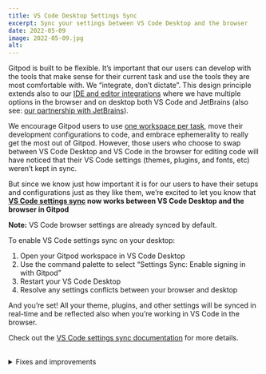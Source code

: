 ```yaml
---
title: VS Code Desktop Settings Sync
excerpt: Sync your settings between VS Code Desktop and the browser
date: 2022-05-09
image: 2022-05-09.jpg
alt:
---
```


<script>
  import Contributors from "$lib/components/changelog/contributors.svelte";
</script>

Gitpod is built to be flexible. It’s important that our users can develop with the tools that make sense for their current task and use the tools they are most comfortable with. We “integrate, don’t dictate”. This design principle extends also to our [IDE and editor integrations](https://www.gitpod.io/docs/references/ides-and-editors) where we have multiple options in the browser and on desktop both VS Code and JetBrains (also see: [our partnership with JetBrains](https://www.gitpod.io/blog/gitpod-jetbrains)).

We encourage Gitpod users to use [one workspace per task](https://www.gitpod.io/docs/introduction/learn-gitpod/one-workspace-per-task#ephemeral-vs-long-lived), move their development configurations to code, and embrace ephemerality to really get the most out of Gitpod. However, those users who choose to swap between VS Code Desktop and VS Code in the browser for editing code will have noticed that their VS Code settings (themes, plugins, and fonts, etc) weren’t kept in sync.

But since we know just how important it is for our users to have their setups and configurations just as they like them, we’re excited to let you know that **[VS Code settings sync](https://www.gitpod.io/docs/references/ides-and-editors/settings-sync) now works between VS Code Desktop and the browser in Gitpod**

**Note:** VS Code browser settings are already synced by default.

To enable VS Code settings sync on your desktop:

1. Open your Gitpod workspace in VS Code Desktop
2. Use the command palette to select “Settings Sync: Enable signing in with Gitpod”
3. Restart your VS Code Desktop
4. Resolve any settings conflicts between your browser and desktop

And you’re set! All your theme, plugins, and other settings will be synced in real-time and be reflected also when you’re working in VS Code in the browser.

Check out the [VS Code settings sync documentation](https://www.gitpod.io/docs/references/ides-and-editors/settings-sync) for more details.

<p><Contributors usernames="akosyakov,filiptronicek,jeanp413" /></p>

<br>
<details>
<summary class="text-2xl text-important">Fixes and improvements</summary>

-   [#8248](https://github.com/gitpod-io/gitpod/pull/8248) - Add user environment variable name length and value length validation in settings UI modal. <Contributors usernames="JanKoehnlein,geropl,gtsiolis,jankeromnes,meysholdt,randomir" />
-   [#9831](https://github.com/gitpod-io/gitpod/pull/9831) - Add `staticMessagebusPassword` config flag to use a fixed message bus password in the installer <Contributors usernames="andrew-farries,corneliusludmann,geropl" />
-   [#9823](https://github.com/gitpod-io/gitpod/pull/9823) - Change icon spacing in license page <Contributors usernames="andrew-farries,gtsiolis,nandajavarma" />
-   [#9803](https://github.com/gitpod-io/gitpod/pull/9803) - [ws-manager] fix sometimes workspaces fail with backup not found error <Contributors usernames="princerachit,sagor999" />
-   [#9654](https://github.com/gitpod-io/gitpod/pull/9654) - fix account deletion failing on bad DB state <Contributors usernames="easyCZ,geropl" />
-   [#9795](https://github.com/gitpod-io/gitpod/pull/9795) - Make sure the server mounts the github app secret when an app is specified in the installer <Contributors usernames="andrew-farries,geropl" />
-   [#9793](https://github.com/gitpod-io/gitpod/pull/9793) - Add `disableDbMigration` config flag to the installer to disable db migrations <Contributors usernames="andrew-farries,corneliusludmann,geropl" />
-   [#9788](https://github.com/gitpod-io/gitpod/pull/9788) - Allow setting `ide-proxy` and `openvsx-proxy` service annotations via the installer. <Contributors usernames="akosyakov,andrew-farries,corneliusludmann" />
-   [#9773](https://github.com/gitpod-io/gitpod/pull/9773) - Allow setting `proxy` service annotations via the installer. <Contributors usernames="MrSimonEmms,andrew-farries,corneliusludmann,easyCZ,geropl" />
-   [#9756](https://github.com/gitpod-io/gitpod/pull/9756) - Make `runDbDeleter` for the server configurable via the installer <Contributors usernames="andrew-farries,corneliusludmann,easyCZ,geropl" />
-   [#9764](https://github.com/gitpod-io/gitpod/pull/9764) - Allow `proxy` service to configure a static IP via the installer <Contributors usernames="andrew-farries,corneliusludmann,easyCZ,geropl" />
-   [#9786](https://github.com/gitpod-io/gitpod/pull/9786) - Use a special domain name for SSH Gateway <Contributors usernames="akosyakov,geropl,iQQBot" />
-   [#9727](https://github.com/gitpod-io/gitpod/pull/9727) - Fix readiness probe issue in registry-facace when configured registry address contains a port <Contributors usernames="aledbf,corneliusludmann,csweichel" />
-   [#9738](https://github.com/gitpod-io/gitpod/pull/9738) - Use link component class for the editor selection modal <Contributors usernames="andreafalzetti,gtsiolis,laushinka" />
-   [#9760](https://github.com/gitpod-io/gitpod/pull/9760) - Allow `ws-manager-bridge` service to skip registering itself as a workspace, via the installer. <Contributors usernames="MrSimonEmms,andrew-farries,geropl" />
-   [#9343](https://github.com/gitpod-io/gitpod/pull/9343) - [dashboard] add license tab to the admin dashboard <Contributors usernames="corneliusludmann,gtsiolis,jldec,lucasvaltl,nandajavarma" />
-   [#9589](https://github.com/gitpod-io/gitpod/pull/9589) - Refactor backups <Contributors usernames="Pothulapati,aledbf,csweichel,jenting,mustard-mh" />
-   [#9699](https://github.com/gitpod-io/gitpod/pull/9699) - [docker-up] Update docker compose to 2.5.0 <Contributors usernames="aledbf,sagor999" />
-   [#9708](https://github.com/gitpod-io/gitpod/pull/9708) - [image-builder-bob] Update buildkit to v0.10.2 <Contributors usernames="aledbf,sagor999" />
-   [#9635](https://github.com/gitpod-io/gitpod/pull/9635) - [registry-facade] Adjust IPFS client Add options <Contributors usernames="MrSimonEmms,aledbf,sagor999" />
-   [#9732](https://github.com/gitpod-io/gitpod/pull/9732) - [content-service] Fix backup restoration <Contributors usernames="MrSimonEmms,akosyakov,aledbf,geropl,kylos101,mustard-mh" />
-   [#9768](https://github.com/gitpod-io/gitpod/pull/9768) - [ws-manager] Reduce readiness probe initialDelaySeconds <Contributors usernames="aledbf,kylos101,sagor999" />
-   [#9778](https://github.com/gitpod-io/gitpod/pull/9778) - [image-builder] Improve error handling (no more "hostname required") <Contributors usernames="aledbf,csweichel" />
-   [#9213](https://github.com/gitpod-io/gitpod/pull/9213) - [supervisor]: Remove slirp4netns <Contributors usernames="iQQBot,mustard-mh,utam0k" />
-   [#9706](https://github.com/gitpod-io/gitpod/pull/9706) - [supervisor]: Improve IDE readiness probe <Contributors usernames="aledbf,jeanp413" />
-   [#9432](https://github.com/gitpod-io/gitpod/pull/9432) - Prompt first-time users to choose their default IDE <Contributors usernames="AlexTugarev,akosyakov,andreafalzetti,gtsiolis,iQQBot,loujaybee,mustard-mh" />
-   [#9731](https://github.com/gitpod-io/gitpod/pull/9731) - [kots]: automatically enable shiftfs support if cluster supports it <Contributors usernames="MrSimonEmms,corneliusludmann" />
-   [#9741](https://github.com/gitpod-io/gitpod/pull/9741) - [kots]: improve installer job failure recovery <Contributors usernames="MrSimonEmms,corneliusludmann" />
-   [#9701](https://github.com/gitpod-io/gitpod/pull/9701) - [kots] support s3 backend in incluster registry <Contributors usernames="MrSimonEmms,Pothulapati" />
-   [#9614](https://github.com/gitpod-io/gitpod/pull/9614) - Improved security by removing unneeded privileges from the server component. <Contributors usernames="geropl,meysholdt" />
-   [#9613](https://github.com/gitpod-io/gitpod/pull/9613) - Support custom CA certs for SCM systems <Contributors usernames="Pothulapati,aledbf,csweichel,geropl" />
-   [#9622](https://github.com/gitpod-io/gitpod/pull/9622) - [dashboard] Disable search indexing of all web app pages <Contributors usernames="geropl,jankeromnes" />
-   [#9545](https://github.com/gitpod-io/gitpod/pull/9545) - Allow resource requests and limits for each component to be configurable through the installer <Contributors usernames="andrew-farries,corneliusludmann,geropl,mustard-mh,sagor999" />
-   [#9269](https://github.com/gitpod-io/gitpod/pull/9269) - [devx]: Activated "format on save" for TypeScript and JavaScript <Contributors usernames="andrew-farries,geropl,iQQBot,laushinka,trumbitta" />
-   [#9630](https://github.com/gitpod-io/gitpod/pull/9630) - Allow `disableDynamicAuthProviderLogin`, `enableLocalApp` and `defaultBaseImageRegistryWhitelist` server config to be configurable via the installer <Contributors usernames="andrew-farries,corneliusludmann,geropl" />
-   [#9717](https://github.com/gitpod-io/gitpod/pull/9717) - Allow chargebee payment config to be specified via the installer for SaaS installations. <Contributors usernames="andrew-farries,corneliusludmann,geropl" />
-   [#9718](https://github.com/gitpod-io/gitpod/pull/9718) - [KOTS]: configure blockNewUsers <Contributors usernames="MrSimonEmms,corneliusludmann" />

</details>
